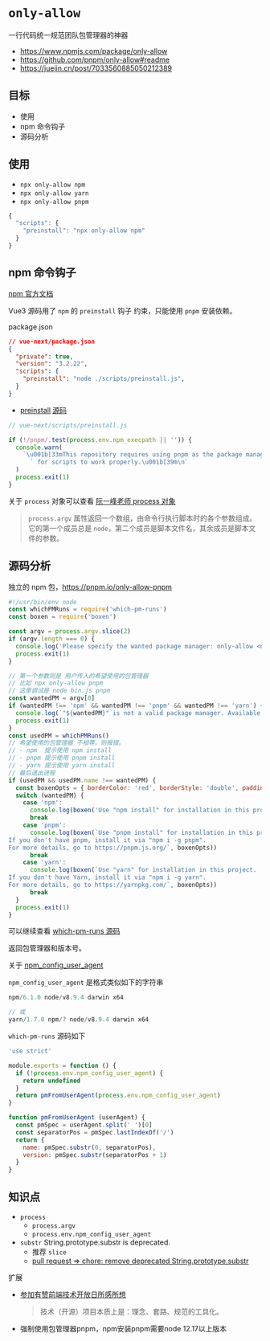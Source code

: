 # `only-allow`

一行代码统一规范团队包管理器的神器

- https://www.npmjs.com/package/only-allow
- https://github.com/pnpm/only-allow#readme
- https://juejin.cn/post/7033560885050212389

## 目标

- 使用
- npm 命令钩子
- 源码分析

## 使用

- `npx only-allow npm`
- `npx only-allow yarn`
- `npx only-allow pnpm`

```js
{
  "scripts": {
    "preinstall": "npx only-allow npm"
  }
}
```

## npm 命令钩子

[npm 官方文档](https://docs.npmjs.com/cli/v8/using-npm/scripts#pre--post-scripts)

Vue3 源码用了 `npm` 的 `preinstall` 钩子 约束，只能使用 `pnpm` 安装依赖。

package.json

```json
// vue-next/package.json
{
  "private": true,
  "version": "3.2.22",
  "scripts": {
    "preinstall": "node ./scripts/preinstall.js",
  }
}
```

- [preinstall](./preinstall.js) [源码](https://github.com/vuejs/core/blob/6b6889852f247a91df4793ad37e8e2e1d27c79b3/scripts/preinstall.js#L1)

```js
// vue-next/scripts/preinstall.js

if (!/pnpm/.test(process.env.npm_execpath || '')) {
  console.warn(
    `\u001b[33mThis repository requires using pnpm as the package manager ` +
      ` for scripts to work properly.\u001b[39m\n`
  )
  process.exit(1)
}
```

关于 `process` 对象可以查看 [阮一峰老师 process 对象](https://javascript.ruanyifeng.com/nodejs/process.html)

> `process.argv` 属性返回一个数组，由命令行执行脚本时的各个参数组成。
> 它的第一个成员总是 `node`，第二个成员是脚本文件名，其余成员是脚本文件的参数。

## 源码分析

独立的 npm 包，https://pnpm.io/only-allow-pnpm

```js
#!/usr/bin/env node
const whichPMRuns = require('which-pm-runs')
const boxen = require('boxen')

const argv = process.argv.slice(2)
if (argv.length === 0) {
  console.log('Please specify the wanted package manager: only-allow <npm|pnpm|yarn>')
  process.exit(1)
}

// 第一个参数则是 用户传入的希望使用的包管理器
// 比如 npx only-allow pnpm
// 这里调试是 node bin.js pnpm
const wantedPM = argv[0]
if (wantedPM !== 'npm' && wantedPM !== 'pnpm' && wantedPM !== 'yarn') {
  console.log(`"${wantedPM}" is not a valid package manager. Available package managers are: npm, pnpm, or yarn.`)
  process.exit(1)
}
const usedPM = whichPMRuns()
// 希望使用的包管理器 不相等，则报错。
// - npm  提示使用 npm install
// - pnpm 提示使用 pnpm install
// - yarn 提示使用 yarn install
// 最后退出进程
if (usedPM && usedPM.name !== wantedPM) {
  const boxenOpts = { borderColor: 'red', borderStyle: 'double', padding: 1 }
  switch (wantedPM) {
    case 'npm':
      console.log(boxen('Use "npm install" for installation in this project', boxenOpts))
      break
    case 'pnpm':
      console.log(boxen(`Use "pnpm install" for installation in this project.
If you don't have pnpm, install it via "npm i -g pnpm".
For more details, go to https://pnpm.js.org/`, boxenOpts))
      break
    case 'yarn':
      console.log(boxen(`Use "yarn" for installation in this project.
If you don't have Yarn, install it via "npm i -g yarn".
For more details, go to https://yarnpkg.com/`, boxenOpts))
      break
  }
  process.exit(1)
}
```

可以继续查看 [which-pm-runs 源码](https://github.com/zkochan/packages/blob/master/which-pm-runs/index.js#L1-L18)

返回包管理器和版本号。

关于 [npm_config_user_agent](https://npm.io/package/npm-config-user-agent-parser)

`npm_config_user_agent` 是格式类似如下的字符串

```js
npm/6.1.0 node/v8.9.4 darwin x64

// 或
yarn/1.7.0 npm/? node/v8.9.4 darwin x64
```

`which-pm-runs` 源码如下

```js
'use strict'

module.exports = function () {
  if (!process.env.npm_config_user_agent) {
    return undefined
  }
  return pmFromUserAgent(process.env.npm_config_user_agent)
}

function pmFromUserAgent (userAgent) {
  const pmSpec = userAgent.split(' ')[0]
  const separatorPos = pmSpec.lastIndexOf('/')
  return {
    name: pmSpec.substr(0, separatorPos),
    version: pmSpec.substr(separatorPos + 1)
  }
}
```

## 知识点

- `process`
  - `process.argv`
  - `process.env.npm_config_user_agent`
- `substr` String.prototype.substr is deprecated.
  - 推荐 `slice`
  - [pull request => chore: remove deprecated String.prototype.substr](https://github.com/vuejs/core/pull/4699)


扩展

- [参加有赞前端技术开放日所感所想](https://lxchuan12.gitee.io/20180421-youzan-front-end-tech-open-day/)
    > 技术（开源）项目本质上是：理念、套路、规范的工具化。
- 强制使用包管理器pnpm，npm安装pnpm需要node 12.17以上版本
